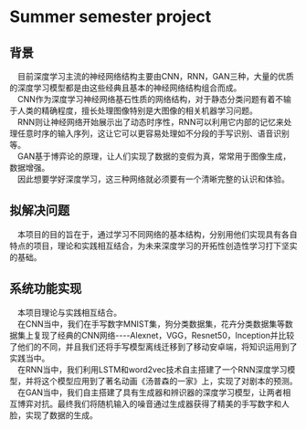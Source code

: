 # Summer semester project
## 背景
&emsp;目前深度学习主流的神经网络结构主要由CNN，RNN，GAN三种，大量的优质的深度学习模型都是由这些经典且基本的神经网络结构组合而成。  
&emsp;CNN作为深度学习神经网络基石性质的网络结构，对于静态分类问题有着不输于人类的精确程度，擅长处理图像特别是大图像的相关机器学习问题。  
&emsp;RNN则让神经网络开始展示出了动态时序性，RNN可以利用它内部的记忆来处理任意时序的输入序列，这让它可以更容易处理如不分段的手写识别、语音识别等。  
&emsp;GAN基于博弈论的原理，让人们实现了数据的变假为真，常常用于图像生成，数据增强。  
&emsp;因此想要学好深度学习，这三种网络就必须要有一个清晰完整的认识和体验。

## 拟解决问题
&emsp;本项目的目的旨在于，通过学习不同网络的基本结构，分别用他们实现具有各自特点的项目，理论和实践相互结合，为未来深度学习的开拓性创造性学习打下坚实的基础。

## 系统功能实现

&emsp;本项目理论与实践相互结合。  
&emsp;在CNN当中，我们在手写数字MNIST集，狗分类数据集，花卉分类数据集等数据集上复现了经典的CNN网络----Alexnet，VGG，Resnet50，Inception并比较了他们的不同，并且我们还将手写模型离线迁移到了移动安卓端，将知识运用到了实践当中。  
&emsp;在RNN当中，我们利用LSTM和word2vec技术自主搭建了一个RNN深度学习模型，并将这个模型应用到了著名动画《汤普森的一家》上，实现了对剧本的预测。  
&emsp;在GAN当中，我们自主搭建了具有生成器和辨识器的深度学习模型，让两者相互博弈对抗。最终我们将随机输入的噪音通过生成器获得了精美的手写数字和人脸，实现了数据的生成。